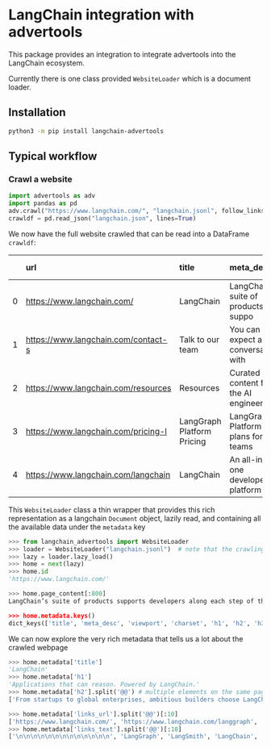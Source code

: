 # LangChain integration with advertools

This package provides an integration to integrate advertools into the LangChain ecosystem.

Currently there is one class provided `WebsiteLoader` which is a document loader.

## Installation

```bash
python3 -m pip install langchain-advertools
```

## Typical workflow

### Crawl a website

```python
import advertools as adv
import pandas as pd
adv.crawl("https://www.langchain.com/", "langchain.jsonl", follow_links=True)
crawldf = pd.read_json("langchain.json", lines=True)
```

We now have the full website crawled that can be read into a DataFrame `crawldf`:


|    | url                                 | title                      | meta_desc                           | viewport                            | charset   | h1                                  | h2                                  | h3                            | canonical                           | og:title                   | og:description                      | og:image                            | og:type   | twitter:card        | body_text                           |   size |   download_timeout | download_slot     |   download_latency |   depth |   status | links_url                           | links_text             | links_nofollow                      | nav_links_url                       | nav_links_text                      | nav_links_nofollow                  | header_links_url                    | header_links_text                   | header_links_nofollow               | footer_links_url                    | footer_links_text                   | footer_links_nofollow               | img_src                             | img_loading                         | img_width                           | img_alt                             | img_sizes                           | img_srcset                          | img_height                          | ip_address   | crawl_time          | resp_headers_Date             | resp_headers_Content-Type   | resp_headers_Cf-Ray   | resp_headers_Cf-Cache-Status   |   resp_headers_Age | resp_headers_Last-Modified    | resp_headers_Content-Security-Policy   | resp_headers_Surrogate-Control   | resp_headers_Surrogate-Key          | resp_headers_X-Frame-Options   | resp_headers_X-Lambda-Id            | resp_headers_Vary   | resp_headers_Set-Cookie             | resp_headers_Alt-Svc   | resp_headers_X-Cluster-Name   | request_headers_Accept              | request_headers_Accept-Language   | request_headers_User-Agent   | request_headers_Accept-Encoding   | request_headers_Referer    |   h6 |   h4 |   h5 |
|---:|:------------------------------------|:---------------------------|:------------------------------------|:------------------------------------|:----------|:------------------------------------|:------------------------------------|:------------------------------|:------------------------------------|:---------------------------|:------------------------------------|:------------------------------------|:----------|:--------------------|:------------------------------------|-------:|-------------------:|:------------------|-------------------:|--------:|---------:|:------------------------------------|:-----------------------|:------------------------------------|:------------------------------------|:------------------------------------|:------------------------------------|:------------------------------------|:------------------------------------|:------------------------------------|:------------------------------------|:------------------------------------|:------------------------------------|:------------------------------------|:------------------------------------|:------------------------------------|:------------------------------------|:------------------------------------|:------------------------------------|:------------------------------------|:-------------|:--------------------|:------------------------------|:----------------------------|:----------------------|:-------------------------------|-------------------:|:------------------------------|:---------------------------------------|:---------------------------------|:------------------------------------|:-------------------------------|:------------------------------------|:--------------------|:------------------------------------|:-----------------------|:------------------------------|:------------------------------------|:----------------------------------|:-----------------------------|:----------------------------------|:---------------------------|-----:|-----:|-----:|
|  0 | https://www.langchain.com/          | LangChain                  | LangChain’s suite of products suppo | width=device-width, initial-scale=1 | utf-8     | Applications that can reason. Power | From startups to global enterprises | Hear from our happy customers | https://www.langchain.com/          | LangChain                  | LangChain’s suite of products suppo | https://cdn.prod.website-files.com/ | website   | summary_large_image | LangChain’s suite of products suppo | 105173 |                180 | www.langchain.com |          0.0991158 |       0 |      200 | https://www.langchain.com/@@https:/ | @@LangGraph@@LangSmith | False@@False@@False@@False@@False@@ | https://www.langchain.com/langgraph | LangGraph@@LangSmith@@LangChain@@Re | False@@False@@False@@False@@False@@ | https://www.langchain.com/contact-s | Get a demo@@See customer stories    | False@@False@@False@@False@@False   | https://www.langchain.com/langchain | LangChain@@LangSmith@@LangGraph@@Ag | False@@False@@False@@False@@False@@ | https://cdn.prod.website-files.com/ | lazy@@lazy@@lazy@@lazy@@lazy@@lazy@ | 35.5@@@@84@@@@@@66@@38@@@@72.5@@86@ | @@@@@@@@@@@@@@@@@@@@@@@@@@@@@@@@@@@ | @@@@@@@@@@(max-width: 1279px) 65.99 | @@@@@@@@@@https://cdn.prod.website- | @@@@@@@@@@@@@@@@@@@@@@@@@@@@@@@@Aut | 54.243.86.28 | 2025-05-13 03:17:37 | Tue, 13 May 2025 03:17:37 GMT | text/html                   | 93ef00fbdbcac998-IAD  | HIT                            |             247862 | Sat, 10 May 2025 06:26:35 GMT | frame-ancestors 'self'                 | max-age=432000                   | www.langchain.com 65b8cd72835ceeacd | SAMEORIGIN                     | 59418863-7ac9-4380-a760-0e3817a430c | Accept-Encoding     | _cfuvid=l5QDJcN0tziza860Y8K9y2SRXZo | h3=":443"; ma=86400    | us-east-1-prod-hosting-red    | text/html,application/xhtml+xml,app | en                                | advertools/0.16.6            | gzip, deflate, zstd               | nan                        |  nan |  nan |  nan |
|  1 | https://www.langchain.com/contact-s | Talk to our team           | You can expect a conversation with  | width=device-width, initial-scale=1 | utf-8     | Talk to our team                    | Trusted by the best teams building  | nan                           | https://www.langchain.com/contact-s | Talk to our team           | You can expect a conversation with  | https://cdn.prod.website-files.com/ | website   | summary_large_image | Trusted by the best teams building  |  40694 |                180 | www.langchain.com |          0.053534  |       1 |      200 | https://www.langchain.com/@@https:/ | @@LangGraph@@LangSmith | False@@False@@False@@False@@False@@ | https://www.langchain.com/langgraph | LangGraph@@LangSmith@@LangChain@@Re | False@@False@@False@@False@@False@@ | nan                                 | nan                                 | nan                                 | nan                                 | nan                                 | nan                                 | https://cdn.prod.website-files.com/ | lazy@@lazy@@lazy@@lazy@@lazy@@lazy@ | @@@@@@@@@@@@@@@@@@1                 | @@@@@@@@@@@@@@@@@@                  | @@@@@@@@@@@@@@@@(max-width: 1919px) | @@@@@@@@@@@@@@@@https://cdn.prod.we | @@@@@@@@@@@@@@@@@@1                 | 54.243.86.28 | 2025-05-13 03:17:37 | Tue, 13 May 2025 03:17:37 GMT | text/html                   | 93ef00fd9ca9f28b-IAD  | HIT                            |             798472 | Sat, 03 May 2025 21:29:45 GMT | frame-ancestors 'self'                 | max-age=2147483647               | www.langchain.com 65b8cd72835ceeacd | SAMEORIGIN                     | 9b369e26-9fb7-4b62-af02-a4b8bcea45d | Accept-Encoding     | _cfuvid=MO5ivQuIZ0V.alvdhTofYmEnlk6 | h3=":443"; ma=86400    | us-east-1-prod-hosting-red    | text/html,application/xhtml+xml,app | en                                | advertools/0.16.6            | gzip, deflate, zstd               | https://www.langchain.com/ |  nan |  nan |  nan |
|  2 | https://www.langchain.com/resources | Resources                  | Curated content for the AI engineer | width=device-width, initial-scale=1 | utf-8     | Resources                           | Built with LangGraph@@Built with La | nan                           | https://www.langchain.com/resources | Resources                  | Curated content for the AI engineer | https://cdn.prod.website-files.com/ | website   | summary_large_image | Resources                           |  62532 |                180 | www.langchain.com |          0.031961  |       1 |      200 | https://www.langchain.com/@@https:/ | @@LangGraph@@LangSmith | False@@False@@False@@False@@False@@ | https://www.langchain.com/langgraph | LangGraph@@LangSmith@@LangChain@@Re | False@@False@@False@@False@@False@@ | https://www.langchain.com/built-wit | Use cases & inspirationUpcomingBuil | False@@False@@False@@False@@False@@ | https://www.langchain.com/langchain | LangChain@@LangSmith@@LangGraph@@Ag | False@@False@@False@@False@@False@@ | https://cdn.prod.website-files.com/ | lazy@@lazy@@lazy@@lazy@@lazy@@lazy@ | @@@@@@@@@@@@@@@@@@@@@@@@@@1         | Built with LangGraph@@Built with La | 100vw@@100vw@@100vw@@100vw@@100vw@@ | https://cdn.prod.website-files.com/ | @@@@@@@@@@@@@@@@@@@@@@@@@@1         | 54.243.86.28 | 2025-05-13 03:17:37 | Tue, 13 May 2025 03:17:37 GMT | text/html                   | 93ef00fdde1ac957-IAD  | HIT                            |              73040 | Mon, 12 May 2025 07:00:17 GMT | frame-ancestors 'self'                 | max-age=86383                    | www.langchain.com 65b8cd72835ceeacd | SAMEORIGIN                     | a5c89e0e-9196-4be5-b41c-041765aab03 | Accept-Encoding     | _cfuvid=TdQBy1PjEDzsHLwBgiCjlNdsC_n | h3=":443"; ma=86400    | us-east-1-prod-hosting-red    | text/html,application/xhtml+xml,app | en                                | advertools/0.16.6            | gzip, deflate, zstd               | https://www.langchain.com/ |  nan |  nan |  nan |
|  3 | https://www.langchain.com/pricing-l | LangGraph Platform Pricing | LangGraph Platform plans for teams  | width=device-width, initial-scale=1 | utf-8     | LangGraph Platform plansfor teams o | LangSmith for Startups and Educatio | nan                           | https://www.langchain.com/pricing-l | LangGraph Platform Pricing | LangGraph Platform plans for teams  | https://cdn.prod.website-files.com/ | website   | summary_large_image | LangGraph Platform plans for teams  |  91367 |                180 | www.langchain.com |          0.1007    |       1 |      200 | https://www.langchain.com/@@https:/ | @@LangGraph@@LangSmith | False@@False@@False@@False@@False@@ | https://www.langchain.com/langgraph | LangGraph@@LangSmith@@LangChain@@Re | False@@False@@False@@False@@False@@ | https://langchain-ai.github.io/lang | Get started@@Get started@@Contact u | False@@False@@False@@False@@False@@ | https://www.langchain.com/langchain | LangChain@@LangSmith@@LangGraph@@Ag | False@@False@@False@@False@@False@@ | https://cdn.prod.website-files.com/ | lazy@@                              | @@1                                 | @@                                  | nan                                 | nan                                 | @@1                                 | 54.243.86.28 | 2025-05-13 03:17:37 | Tue, 13 May 2025 03:17:37 GMT | text/html                   | 93ef00fdea022d0f-IAD  | HIT                            |              86950 | Mon, 12 May 2025 03:08:27 GMT | frame-ancestors 'self'                 | max-age=432000                   | www.langchain.com 65b8cd72835ceeacd | SAMEORIGIN                     | 75d9c6c2-17b1-44f5-9090-efe59cf4db1 | Accept-Encoding     | _cfuvid=BM46MCuUt4XXJJ5ZJu3TBt3DjQq | h3=":443"; ma=86400    | us-east-1-prod-hosting-red    | text/html,application/xhtml+xml,app | en                                | advertools/0.16.6            | gzip, deflate, zstd               | https://www.langchain.com/ |  nan |  nan |  nan |
|  4 | https://www.langchain.com/langchain | LangChain                  | An all-in-one developer platform fo | width=device-width, initial-scale=1 | utf-8     | The largest community building the  | A complete set of interoperable bui | Why choose LangChain?         | https://www.langchain.com/langchain | LangChain                  | An all-in-one developer platform fo | https://cdn.prod.website-files.com/ | website   | summary_large_image | The largest community building the  |  65327 |                180 | www.langchain.com |          0.0322678 |       1 |      200 | https://www.langchain.com/@@https:/ | @@LangGraph@@LangSmith | False@@False@@False@@False@@False@@ | https://www.langchain.com/langgraph | LangGraph@@LangSmith@@LangChain@@Re | False@@False@@False@@False@@False@@ | https://python.langchain.com/docs/t | Get started with Python@@Get starte | False@@False                        | https://www.langchain.com/langchain | LangChain@@LangSmith@@LangGraph@@Ag | False@@False@@False@@False@@False@@ | https://cdn.prod.website-files.com/ | lazy@@lazy@@lazy@@lazy@@lazy@@lazy@ | 656@@Auto@@Auto@@Auto@@Auto@@Auto@@ | @@@@@@@@@@@@@@@@@@@@@@@@@@@@@@@@@@@ | (max-width: 767px) 100vw, 656px@@@@ | https://cdn.prod.website-files.com/ | @@@@@@@@@@@@@@@@@@@@@@@@@@@@@@@@@@@ | 54.243.86.28 | 2025-05-13 03:17:37 | Tue, 13 May 2025 03:17:37 GMT | text/html                   | 93ef00fe0eb8c957-IAD  | HIT                            |              86944 | Mon, 12 May 2025 03:08:33 GMT | frame-ancestors 'self'                 | max-age=432000                   | www.langchain.com 65b8cd72835ceeacd | SAMEORIGIN                     | 8a40c6f8-f244-4511-8ac3-b9b553a12cc | Accept-Encoding     | _cfuvid=CuzspoSNIU_ALUsqpea_wSMI2rR | h3=":443"; ma=86400    | us-east-1-prod-hosting-red    | text/html,application/xhtml+xml,app | en                                | advertools/0.16.6            | gzip, deflate, zstd               | https://www.langchain.com/ |  nan |  nan |  nan |



This `WebsiteLoader` class a thin wrapper that provides this rich representation as a langchain `Document` object, lazily read, and containing all the available data under the `metadata` key

```python
>>> from langchain_advertools import WebsiteLoader
>>> loader = WebsiteLoader("langchain.jsonl")  # note that the crawling process is a separate one, and has already happened
>>> lazy = loader.lazy_load()
>>> home = next(lazy)
>>> home.id
'https://www.langchain.com/'

>>> home.page_content[:800]
LangChain’s suite of products supports developers along each step of the LLM application lifecycle. Applications that can reason. Powered by LangChain. Get a demo Sign up to be the first to access recordings from  Interrupt, The AI Agent Conference ! Learn More From startups to global enterprises,  ambitious builders choose  LangChain products. Build LangChain is a composable framework to build with LLMs. LangGraph is the orchestration framework for controllable agentic workflows. Run Deploy your LLM applications at scale with LangGraph Platform, our infrastructure purpose-built for agents. Manage LangSmith is a unified agent observability and evals platform to optimize the performance of your AI agents - whether they're built with a LangChain framework or not.  Build your app with LangChain ...

>>> home.metadata.keys()
dict_keys(['title', 'meta_desc', 'viewport', 'charset', 'h1', 'h2', 'h3', 'canonical', 'og:title', 'og:description', 'og:image', 'og:type', 'twitter:card', 'size', 'download_timeout', 'download_slot', 'download_latency', 'depth', 'status', 'links_url', 'links_text', 'links_nofollow', 'nav_links_url', 'nav_links_text', 'nav_links_nofollow', 'header_links_url', 'header_links_text', 'header_links_nofollow', 'footer_links_url', 'footer_links_text', 'footer_links_nofollow', 'img_src', 'img_loading', 'img_width', 'img_alt', 'img_sizes', 'img_srcset', 'img_height', 'ip_address', 'crawl_time', 'resp_headers_Date', 'resp_headers_Content-Type', 'resp_headers_Cf-Ray', 'resp_headers_Cf-Cache-Status', 'resp_headers_Age', 'resp_headers_Last-Modified', 'resp_headers_Content-Security-Policy', 'resp_headers_Surrogate-Control', 'resp_headers_Surrogate-Key', 'resp_headers_X-Frame-Options', 'resp_headers_X-Lambda-Id', 'resp_headers_Vary', 'resp_headers_Set-Cookie', 'resp_headers_Alt-Svc', 'resp_headers_X-Cluster-Name', 'request_headers_Accept', 'request_headers_Accept-Language', 'request_headers_User-Agent', 'request_headers_Accept-Encoding'])
```

We can now explore the very rich metadata that tells us a lot about the crawled webpage

```python
>>> home.metadata['title']
'LangChain'
>>> home.metadata['h1']
'Applications that can reason. Powered by LangChain.'
>>> home.metadata['h2'].split('@@') # multiple elements on the same page are delimited with @@
['From startups to global enterprises, ambitious builders choose LangChain products.', 'Build your app with LangChain', 'Run at scale with LangGraph\xa0Platform', 'Manage agent observability & performance with\xa0LangSmith', 'The reference architecture enterprises adopt for success.', 'The biggest developer community in GenAI', "Get started with LangChain's suite of products.", 'Get inspired by companies who have done it.', 'Ready to start shipping \u2028reliable GenAI apps faster?']

>>> home.metadata['links_url'].split('@@')[:10]
['https://www.langchain.com/', 'https://www.langchain.com/langgraph', 'https://www.langchain.com/langsmith', 'https://www.langchain.com/langchain', 'https://www.langchain.com/resources', 'https://blog.langchain.dev/', 'https://www.langchain.com/customers', 'https://academy.langchain.com/', 'https://www.langchain.com/community', 'https://www.langchain.com/experts']
>>> home.metadata['links_text'].split('@@')[:10]
['\n\n\n\n\n\n\n\n\n\n\n\n\n', 'LangGraph', 'LangSmith', 'LangChain', 'Resources Hub', 'Blog', 'Customer Stories', 'LangChain Academy', 'Community', 'Experts']
```